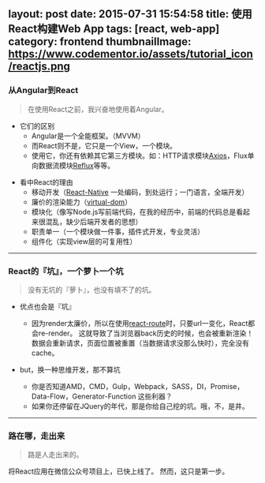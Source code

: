 layout: post
date: 2015-07-31 15:54:58
title: 使用React构建Web App
tags: [react, web-app]
category: frontend
thumbnailImage: https://www.codementor.io/assets/tutorial_icon/reactjs.png
---

### 从Angular到React
> 在使用React之前，我兴奋地使用着Angular。

<!-- more -->

* 它们的区别
	* Angular是一个全能框架。（MVVM）
	* 而React则不是，它只是一个View，一个模块。
	* 使用它，你还有依赖其它第三方模块。如：HTTP请求模块[Axios][Axios-url]，Flux单向数据流模块[Reflux][Reflux-url]等等。

[Axios-url]: https://github.com/mzabriskie/axios
[Reflux-url]: https://github.com/spoike/refluxjs

* 看中React的理由
	* 移动开发（[React-Native][React-Native-url] 一处编码，到处运行；一门语言，全端开发）
	* 廉价的渲染能力（[virtual-dom][virtual-dom-url]）
	* 模块化（像写Node.js写前端代码，在我的经历中，前端的代码总是看起来很混乱，缺少后端开发者的思想）
	* 职责单一（一个模块做一件事，插件式开发，专业灵活）
	* 组件化（实现view层的可复用性）

[React-Native-url]: https://facebook.github.io/react-native
[virtual-dom-url]: https://github.com/Matt-Esch/virtual-dom

-----

### React的『坑』，一个萝卜一个坑
> 没有无坑的『萝卜』，也没有填不了的坑。

* 优点也会是『坑』
	* 因为render太廉价，所以在使用[react-route][react-route-url]时，只要url一变化，React都会re-render。
	这就导致了当浏览器back历史的时候，也会被重新渲染！
	数据会重新请求，页面位置被重置（当数据请求没那么快时），完全没有cache。

* but，换一种思维开发，那不算坑
	* 你是否知道AMD，CMD，Gulp，Webpack，SASS，DI，Promise，Data-Flow，Generator-Function 这些利器？
	* 如果你还停留在JQuery的年代，那是你给自己挖的坑。哦，不，是井。

[react-route-url]: https://github.com/rackt/react-router

-----

### 路在哪，走出来
> 路是人走出来的。

将React应用在微信公众号项目上，已快上线了。
然而，这只是第一步。

